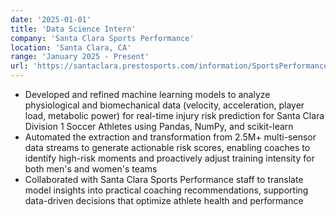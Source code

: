 ```yaml
---
date: '2025-01-01'
title: 'Data Science Intern'
company: 'Santa Clara Sports Performance'
location: 'Santa Clara, CA'
range: 'January 2025 - Present'
url: 'https://santaclara.prestosports.com/information/SportsPerformance/index'
---
```


- Developed and refined machine learning models to analyze physiological and biomechanical data (velocity, acceleration, player load, metabolic power) for real-time injury risk prediction for Santa Clara Division 1 Soccer Athletes using Pandas, NumPy, and scikit-learn
- Automated the extraction and transformation from 2.5M+ multi-sensor data streams to generate actionable risk scores, enabling coaches to identify high-risk moments and proactively adjust training intensity for both men's and women's teams
- Collaborated with Santa Clara Sports Performance staff to translate model insights into practical coaching recommendations, supporting data-driven decisions that optimize athlete health and performance

